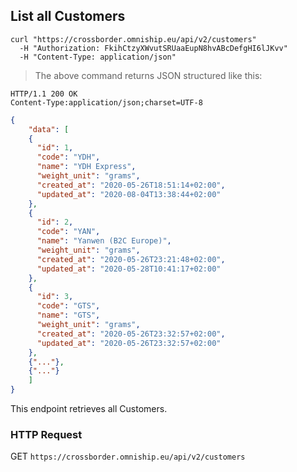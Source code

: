 ## List all Customers


```shell
curl "https://crossborder.omniship.eu/api/v2/customers"
  -H "Authorization: FkihCtzyXWvutSRUaaEupN8hvABcDefgHI6lJKvv"
  -H "Content-Type: application/json"
```

> The above command returns JSON structured like this:

```
HTTP/1.1 200 OK
Content-Type:application/json;charset=UTF-8
```
```json
{
	"data": [
    {
      "id": 1,
      "code": "YDH",
      "name": "YDH Express",
      "weight_unit": "grams",
      "created_at": "2020-05-26T18:51:14+02:00",
      "updated_at": "2020-08-04T13:38:44+02:00"
    },
    {
      "id": 2,
      "code": "YAN",
      "name": "Yanwen (B2C Europe)",
      "weight_unit": "grams",
      "created_at": "2020-05-26T23:21:48+02:00",
      "updated_at": "2020-05-28T10:41:17+02:00"
    },
    {
      "id": 3,
      "code": "GTS",
      "name": "GTS",
      "weight_unit": "grams",
      "created_at": "2020-05-26T23:32:57+02:00",
      "updated_at": "2020-05-26T23:32:57+02:00"
    },
    {"..."},
    {"..."}
	]
}
```

This endpoint retrieves all Customers.

### HTTP Request

<span class="http-verb get">GET</span> `https://crossborder.omniship.eu/api/v2/customers`

